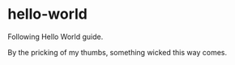 # hello-world
Following Hello World guide.

By the pricking of my thumbs, something wicked this way comes.
